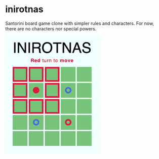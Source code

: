 # inirotnas
Santorini board game clone with simpler rules and characters. For now, there are no characters nor special powers.

<img src="thumbnail.png" width="300" />
